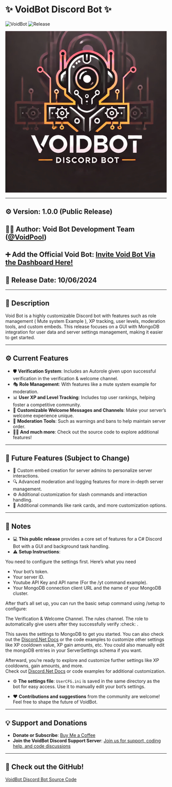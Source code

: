 # ✨ VoidBot Discord Bot ✨

![VoidBot](https://img.shields.io/badge/version-1.0.0-brightgreen)
![Release](https://img.shields.io/badge/Release-10%2F06%2F2024-blue)
</br>
<div align="center">
    <img src="https://raw.githubusercontent.com/V0idpool/Void_bot_DiscordBot_GUI/refs/heads/main/Void%20Bot%20Discord%20Bot%20Base%20(Standard)/vbotimage.png" alt="VoidBot Logo" width="600"/>
</div>



---

## ⚙️ **Version**: 1.0.0 (Public Release)  
## 👨‍💻 **Author**: Void Bot Development Team ([@VoidPool](https://github.com/V0idpool))  
## ➕ **Add the Official Void Bot**: [Invite Void Bot Via the Dashboard Here!](https://voidbot.lol/)  
## 📅 **Release Date**: 10/06/2024  

---

## 📖 Description  
Void Bot is a highly customizable Discord bot with features such as role management ( Mute system Example ), XP tracking, user levels, moderation tools, and custom embeds. This release focuses on a GUI with MongoDB integration for user data and server settings management, making it easier to get started.

---

## ⚙️ Current Features

- 🛡️ **Verification System**: Includes an Autorole given upon successful verification in the verification & welcome channel.  
- 🎭 **Role Management**: With features like a mute system example for moderation.  
- 📊 **User XP and Level Tracking**: Includes top user rankings, helping foster a competitive community.  
- 📩 **Customizable Welcome Messages and Channels**: Make your server’s welcome experience unique.  
- 🔨 **Moderation Tools**: Such as warnings and bans to help maintain server order.  
- 🧑‍💻 **And much more**: Check out the source code to explore additional features!

---

## 🔮 Future Features (Subject to Change)

- 📝 Custom embed creation for server admins to personalize server interactions.
- 🔍 Advanced moderation and logging features for more in-depth server management.
- ⚙️ Additional customization for slash commands and interaction handling.
- 🎨 Additional commands like rank cards, and more customization options.
  
---

## 📌 Notes  

- 💻 **This public release** provides a core set of features for a C# Discord Bot with a GUI and background task handling.
- ⚠️ **Setup Instructions**: 

You need to configure the settings first. Here’s what you need

- Your bot’s token.
- Your server ID.
- Youtube API Key and API name (For the /yt command example).
- Your MongoDB connection client URL and the name of your MongoDB cluster.

After that’s all set up, you can run the basic setup command using /setup to configure:
  
The Verification & Welcome Channel.
The rules channel.
The role to automatically give users after they successfully verify :check: .

 This saves the settings to MongoDB to get you started. 
 You can also check out the [Discord.Net Docs](https://docs.discordnet.dev/) or the code examples to customize other settings like XP cooldown value, XP gain amounts, etc.
 You could also manually edit the mongoDB entries in your ServerSettings schema if you want.

 Afterward, you’re ready to explore and customize further settings like XP cooldowns, gain amounts, and more.  
 Check out [Discord.Net Docs](https://docs.discordnet.dev/) or code examples for additional customization.

- ⚙️ **The settings file**: `UserCFG.ini` is saved in the same directory as the bot for easy access. Use it to manually edit your bot’s settings.

- ❤️ **Contributions and suggestions** from the community are welcome! Feel free to shape the future of VoidBot.

---

## 💡 **Support and Donations**  
- **Donate or Subscribe**: [Buy Me a Coffee](https://buymeacoffee.com/voidbot)  
- **Join the VoidBot Discord Support Server**: [Join us for support, coding help, and code discussions](https://discord.gg/nsSpGJ5saD)  

---

## 📂 **Check out the GitHub!**  
[VoidBot Discord Bot Source Code](https://github.com/V0idpool/Void_bot_DiscordBot_GUI)
